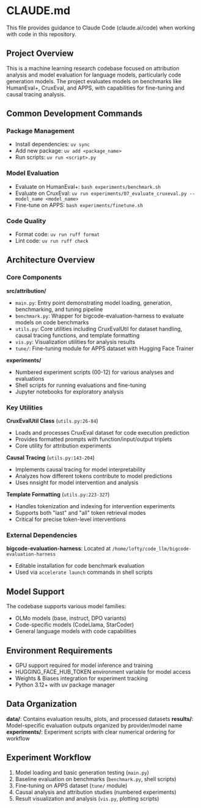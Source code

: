 # CLAUDE.md

This file provides guidance to Claude Code (claude.ai/code) when working with code in this repository.

## Project Overview

This is a machine learning research codebase focused on attribution analysis and model evaluation for language models, particularly code generation models. The project evaluates models on benchmarks like HumanEval+, CruxEval, and APPS, with capabilities for fine-tuning and causal tracing analysis.

## Common Development Commands

### Package Management
- Install dependencies: `uv sync`
- Add new package: `uv add <package_name>`
- Run scripts: `uv run <script>.py`

### Model Evaluation
- Evaluate on HumanEval+: `bash experiments/benchmark.sh`
- Evaluate on CruxEval: `uv run experiments/07_evaluate_cruxeval.py --model_name <model_name>`
- Fine-tune on APPS: `bash experiments/finetune.sh`

### Code Quality
- Format code: `uv run ruff format`
- Lint code: `uv run ruff check`

## Architecture Overview

### Core Components

**src/attribution/**
- `main.py`: Entry point demonstrating model loading, generation, benchmarking, and tuning pipeline
- `benchmark.py`: Wrapper for bigcode-evaluation-harness to evaluate models on code benchmarks
- `utils.py`: Core utilities including CruxEvalUtil for dataset handling, causal tracing functions, and template formatting
- `vis.py`: Visualization utilities for analysis results
- `tune/`: Fine-tuning module for APPS dataset with Hugging Face Trainer

**experiments/**
- Numbered experiment scripts (00-12) for various analyses and evaluations
- Shell scripts for running evaluations and fine-tuning
- Jupyter notebooks for exploratory analysis

### Key Utilities

**CruxEvalUtil Class** (`utils.py:26-84`)
- Loads and processes CruxEval dataset for code execution prediction
- Provides formatted prompts with function/input/output triplets
- Core utility for attribution experiments

**Causal Tracing** (`utils.py:143-204`)
- Implements causal tracing for model interpretability
- Analyzes how different tokens contribute to model predictions
- Uses nnsight for model intervention and analysis

**Template Formatting** (`utils.py:223-327`)
- Handles tokenization and indexing for intervention experiments
- Supports both "last" and "all" token retrieval modes
- Critical for precise token-level interventions

### External Dependencies

**bigcode-evaluation-harness**: Located at `/home/lofty/code_llm/bigcode-evaluation-harness`
- Editable installation for code benchmark evaluation
- Used via `accelerate launch` commands in shell scripts

## Model Support

The codebase supports various model families:
- OLMo models (base, instruct, DPO variants)
- Code-specific models (CodeLlama, StarCoder)
- General language models with code capabilities

## Environment Requirements

- GPU support required for model inference and training
- HUGGING_FACE_HUB_TOKEN environment variable for model access
- Weights & Biases integration for experiment tracking
- Python 3.12+ with uv package manager

## Data Organization

**data/**: Contains evaluation results, plots, and processed datasets
**results/**: Model-specific evaluation outputs organized by provider/model name
**experiments/**: Experiment scripts with clear numerical ordering for workflow

## Experiment Workflow

1. Model loading and basic generation testing (`main.py`)
2. Baseline evaluation on benchmarks (`benchmark.py`, shell scripts)
3. Fine-tuning on APPS dataset (`tune/` module)
4. Causal analysis and attribution studies (numbered experiments)
5. Result visualization and analysis (`vis.py`, plotting scripts)